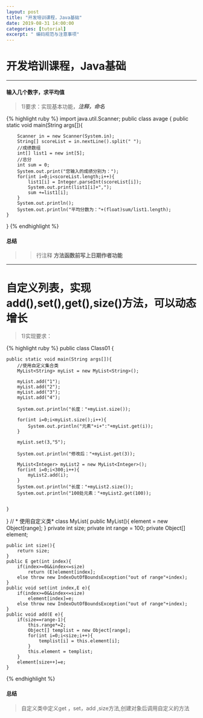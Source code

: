 ```yaml
---
layout: post
title: "开发培训课程，Java基础"
date: 2019-08-31 14:00:00
categories: [tutorial]
excerpt: " 编码规范与注意事项"
---
```


# 开发培训课程，Java基础
***
#### 输入几个数字，求平均值
> 1)要求：实现基本功能，***注释，命名***

{% highlight ruby %}
import java.util.Scanner;
public class avage {
	public static void main(String args[]){

        Scanner in = new Scanner(System.in);
        String[] scoreList = in.nextLine().split(" ");
        //成绩数组
        int[] list1 = new int[5];
        //总分
        int sum = 0;
        System.out.print("您输入的成绩分别为：");
        for(int i=0;i<scoreList.length;i++){
            list1[i] = Integer.parseInt(scoreList[i]);
            System.out.print(list1[i]+",");
            sum +=list1[i];
        }
        System.out.println();
        System.out.println("平均分数为："+(float)sum/list1.length);
    }
}
{% endhighlight %}


#### 总结

>> 行注释
>> **方法函数前写上日期作者功能**

***


# 自定义列表，实现add(),set(),get(),size()方法，可以动态增长
> 1)实现要求：

 
 {% highlight ruby %}
public class Class01 {


    public static void main(String args[]){
        //使用自定义集合类
        MyList<String> myList = new MyList<String>();

        myList.add("1");
        myList.add("2");
        myList.add("3");
        myList.add("4");

        System.out.println("长度："+myList.size());

        for(int i=0;i<myList.size();i++){
            System.out.println("元素"+i+":"+myList.get(i));
        }

        myList.set(3,"5");

        System.out.println("修改后："+myList.get(3));

        MyList<Integer> myList2 = new MyList<Integer>();
        for(int i=0;i<300;i++){
            myList2.add(i);
        }
        System.out.println("长度："+myList2.size());
        System.out.println("100处元素："+myList2.get(100));


    }
}
// * 使用自定义类* 
class MyList<E>{
    public MyList(){
        element = new Object[range];
    }
    private int size;
    private int range = 100;
    private Object[] element;

    public int size(){
        return size;
    }
    public E get(int index){
        if(index>=0&&index<=size)
            return (E)element[index];
        else throw new IndexOutOfBoundsException("out of range"+index);
    }
    public void set(int index,E e){
        if(index>=0&&index<=size)
            element[index]=e;
        else throw new IndexOutOfBoundsException("out of range"+index);
    }
    public void add(E e){
        if(size==range-1){
            this.range*=2;
            Object[] templist = new Object[range];
            for(int i=0;i<size;i++){
                templist[i] = this.element[i];
            }
            this.element = templist;
        }
        element[size++]=e;
    }

{% endhighlight %}

#### 总结

> 自定义类中定义get ，set，add ,size方法,创建对象后调用自定义的方法
